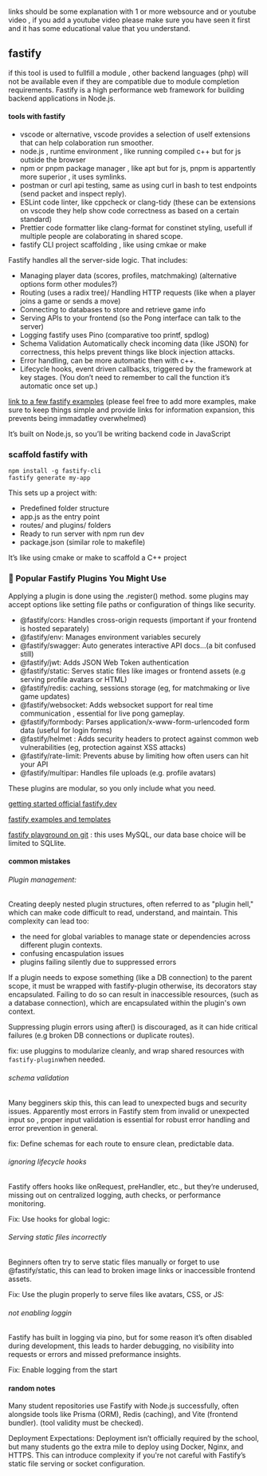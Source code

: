 links should be some explanation with 1 or more websource and or youtube video , if you add a youtube video please make sure you have seen it first and it has some educational value that you understand. 

## fastify 
if this tool is used to fullfill a module , other backend languages (php) will not be available even if they are compatible due to module completion requirements.
Fastify is a high performance web framework for building backend applications in Node.js.

#### tools with fastify
- vscode or alternative, vscode provides a selection of uself extensions that can help colaboration run smoother.
- node.js , runtime environment , like running compiled c++ but for js outside the browser
- npm or pnpm package manager , like apt but for js, pnpm is appartently more superior , it uses symlinks.
- postman or curl api testing, same as using curl in bash to test endpoints (send packet and inspect reply).
- ESLint code linter, like cppcheck or clang-tidy (these can be extensions on vscode they help show code correctness as based on a certain standard)
- Prettier code formatter like clang-format for constinet styling, usefull if multiple people are colaborating in shared scope.
- fastify CLI project scaffolding , like using cmkae or make

Fastify handles all the server-side logic. That includes:

- Managing player data (scores, profiles, matchmaking) (alternative options form other modules?) 
- Routing (uses a radix tree)/ Handling HTTP requests (like when a player joins a game or sends a move)
- Connecting to databases to store and retrieve game info
- Serving APIs to your frontend (so the Pong interface can talk to the server)
- Logging fastify uses Pino (comparative too printf, spdlog)
- Schema Validation Automatically check incoming data (like JSON) for correctness, this helps prevent things like block injection attacks.
- Error handling, can be more automatic then with c++.
- Lifecycle hooks, event driven callbacks, triggered by the framework at key stages. (You don’t need to remember to call the function it’s automatic once set up.)

[link to a few fastify examples](fastify_examples.md) 
(please feel free to add more examples, make sure to keep things simple and provide links for information expansion, this prevents being immadatley overwhelmed)

It’s built on Node.js, so you’ll be writing backend code in JavaScript

### scaffold fastify with
```
npm install -g fastify-cli
fastify generate my-app
```

This sets up a project with:
- Predefined folder structure
- app.js as the entry point
- routes/ and plugins/ folders
- Ready to run server with npm run dev
- package.json (similar role to makefile)

It’s like using cmake or make to scaffold a C++ project

### 🔌 Popular Fastify Plugins You Might Use
Applying a plugin is done using the .register() method. some plugins may accept options like setting file paths or configuration of things like security.
- @fastify/cors: Handles cross-origin requests (important if your frontend is hosted separately)
- @fastify/env: Manages environment variables securely
- @fastify/swagger: Auto generates interactive API docs...(a bit confused still)
- @fastify/jwt: Adds JSON Web Token authentication
- @fastify/static: Serves static files like images or frontend assets (e.g serving profile avatars or HTML)
- @fastify/redis: caching, sessions storage (eg, for matchmaking or live game updates)
- @fastify/websocket: Adds websocket support for real time communication , essential for live pong gameplay.
- @fastify/formbody: Parses application/x-www-form-urlencoded form data (useful for login forms)
- @fastify/helmet : Adds security headers to protect against common web vulnerabilities (eg, protection against XSS attacks)
- @fastify/rate-limit: Prevents abuse by limiting how often users can hit your API
- @fastify/multipar: Handles file uploads (e.g. profile avatars)

These plugins are modular, so you only include what you need.

[getting started official fastify.dev](https://fastify.dev/docs/latest/Guides/Getting-Started/)

[fastify examples and templates](https://codesandbox.io/examples/package/fastify)

[fastify playground on git](https://github.com/ktm-m/playground-fastify) : this uses MySQL, our data base choice will be limited to SQLlite. 


#### common mistakes 

###### Plugin management:
Creating deeply nested plugin structures, often referred to as "plugin hell," which can make code difficult to read, understand, and maintain.
This complexity can lead too:
- the need for global variables to manage state or dependencies across different plugin contexts.
- confusing encaspulation issues
- plugins failing silently due to suppressed errors 

If a plugin needs to expose something (like a DB connection) to the parent scope, it must be wrapped with fastify-plugin otherwise, its decorators stay encapsulated.
Failing to do so can result in inaccessible resources, (such as a database connection), which are encapsulated within the plugin's own context.

Suppressing plugin errors using after() is discouraged, as it can hide critical failures (e.g broken DB connections or duplicate routes).

fix: use pluggins to modularize cleanly, and wrap shared resources with ``` fastify-plugin ```when needed.

###### schema validation
Many begginers skip this, this can lead to unexpected bugs and security issues.
Apparently most errors in Fastify stem from invalid or unexpected input so , proper input validation is essential for robust error handling and error prevention in general.

fix: Define schemas for each route to ensure clean, predictable data.

###### ignoring lifecycle hooks
Fastify offers hooks like onRequest, preHandler, etc., but they’re underused,
missing out on centralized logging, auth checks, or performance monitoring.

Fix: Use hooks for global logic:

###### Serving static files incorrectly
Beginners often try to serve static files manually or forget to use @fastify/static, this can lead to 
broken image links or inaccessible frontend assets.

Fix: Use the plugin properly to serve files like avatars, CSS, or JS:

###### not enabling loggin
Fastify has built in logging via pino, but for some reason it’s often disabled during development, this leads to 
harder debugging, no visibility into requests or errors and missed preformance insights.

Fix: Enable logging from the start


#### random notes 
Many student repositories use Fastify with Node.js successfully, often alongside tools like Prisma (ORM), Redis (caching), and Vite (frontend bundler).
(tool validity must be checked).

Deployment Expectations: Deployment isn’t officially required by the school, but many students go the extra mile to deploy using Docker, Nginx, and HTTPS. This can introduce complexity if you're not careful with Fastify’s static file serving or socket configuration.


